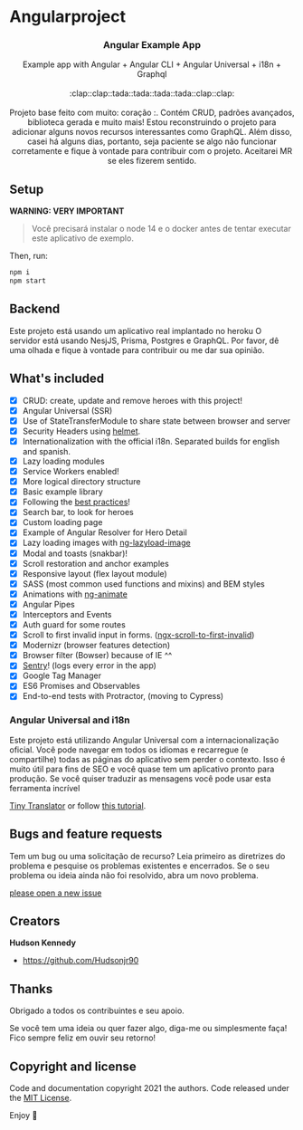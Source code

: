 # Angularproject


<p align="center">
  <h3 align="center">Angular Example App</h3>

  <p align="center">
    Example app with Angular + Angular CLI + Angular Universal + i18n + Graphql
    <br>
    <br>
    :clap::clap::tada::tada::tada::tada::clap::clap:
    <br>
    <br>
    Projeto base feito com muito: coração :. Contém CRUD, padrões avançados, biblioteca gerada e muito mais!
    Estou reconstruindo o projeto para adicionar alguns novos recursos interessantes como GraphQL. Além disso, casei há alguns dias, portanto, seja paciente se algo não funcionar corretamente e fique à vontade para contribuir com o projeto. Aceitarei MR se eles fizerem sentido.
   
  </p>
</p>


## Setup

**WARNING: VERY IMPORTANT**
> Você precisará instalar o node 14 e o docker antes de tentar executar este aplicativo de exemplo.

Then, run:
```bash
npm i
npm start
```

## Backend

Este projeto está usando um aplicativo real implantado no heroku
O servidor está usando NesjJS, Prisma, Postgres e GraphQL. Por favor, dê uma olhada e fique à vontade para contribuir ou me dar sua opinião.

## What's included

- [x] CRUD: create, update and remove heroes with this project!
- [x] Angular Universal (SSR)
- [x] Use of StateTransferModule to share state between browser and server
- [x] Security Headers using [helmet](https://helmetjs.github.io).
- [x] Internationalization with the official i18n. Separated builds for english and spanish.
- [x] Lazy loading modules
- [x] Service Workers enabled!
- [x] More logical directory structure
- [x] Basic example library
- [x] Following the [best practices](https://angular.io/guide/styleguide)!
- [x] Search bar, to look for heroes
- [x] Custom loading page
- [x] Example of Angular Resolver for Hero Detail
- [x] Lazy loading images with [ng-lazyload-image](https://github.com/tjoskar/ng-lazyload-image)
- [x] Modal and toasts (snakbar)!
- [x] Scroll restoration and anchor examples
- [x] Responsive layout (flex layout module)
- [x] SASS (most common used functions and mixins) and BEM styles
- [x] Animations with [ng-animate](https://jiayihu.github.io/ng-animate/)
- [x] Angular Pipes
- [x] Interceptors and Events
- [x] Auth guard for some routes
- [x] Scroll to first invalid input in forms.
  ([ngx-scroll-to-first-invalid](https://github.com/Ismaestro/ngx-scroll-to-first-invalid))
- [x] Modernizr (browser features detection)
- [x] Browser filter (Bowser) because of IE ^^
- [x] [Sentry](https://sentry.io)! (logs every error in the app)
- [x] Google Tag Manager
- [x] ES6 Promises and Observables
- [x] End-to-end tests with Protractor, (moving to Cypress)

### Angular Universal and i18n

Este projeto está utilizando Angular Universal com a internacionalização oficial. Você pode navegar
em todos os idiomas e recarregue (e compartilhe) todas as páginas do aplicativo sem perder o contexto.
Isso é muito útil para fins de SEO e você quase tem um aplicativo pronto para produção. Se você quiser
traduzir as mensagens você pode usar esta ferramenta incrível

[Tiny Translator](https://martinroob.github.io/tiny-translator/en/#/translate) or follow
[this tutorial](https://github.com/martinroob/ngx-i18nsupport/wiki/Tutorial-for-using-xliffmerge-with-angular-cli).


## Bugs and feature requests

Tem um bug ou uma solicitação de recurso? Leia primeiro as diretrizes do problema e pesquise os problemas existentes e encerrados. 
Se o seu problema ou ideia ainda não foi resolvido, abra um novo problema.

[please open a new issue](https://github.com/Hudsonjr90/Angularproject/issues/new)

## Creators

**Hudson Kennedy**

- <https://github.com/Hudsonjr90>

## Thanks

Obrigado a todos os contribuintes e seu apoio.

Se você tem uma ideia ou quer fazer algo, diga-me ou simplesmente faça! Fico sempre feliz em ouvir
seu retorno!



## Copyright and license

Code and documentation copyright 2021 the authors. Code released under the
[MIT License]().

Enjoy :metal:
